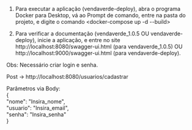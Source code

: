 1. Para executar a aplicação (vendaverde-deploy), abra o programa Docker para Desktop,  vá ao Prompt de comando, entre na pasta do projeto, e digite o comando <docker-compose up -d --build>  
  
2. Para verificar a documentação (vendaverde_1.0.5 OU vendaverde-deploy), inicie a aplicação, e entre no site http://localhost:8080/swagger-ui.html (para vendaverde_1.0.5) OU http://localhost:9000/swagger-ui.html (para vendaverde-deploy).  


Obs: Necessário criar login e senha.  

Post -> http://localhost:8080/usuarios/cadastrar  

Parâmetros via Body:  
{  
"nome": "Insira_nome",  
"usuario": "Insira_email",  
"senha": "Insira_senha"  
}
  
 
